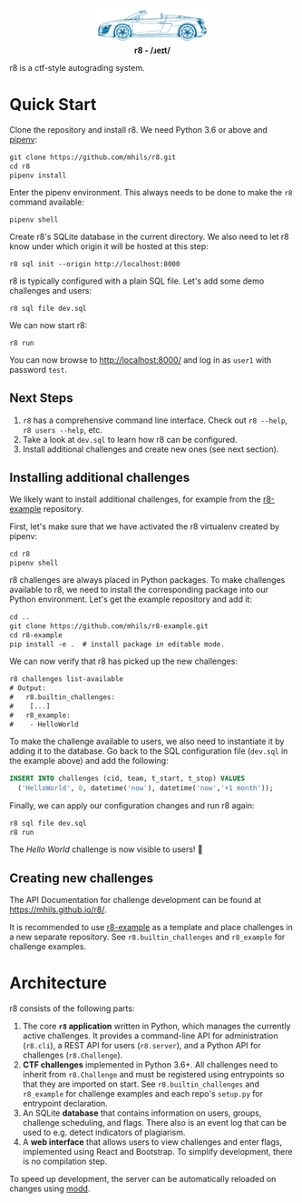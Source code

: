 <p align="center">
<img src="misc/logo.svg" width=200 />
<br>
<strong>r8 - /ɹeɪt/</strong>
</p>

r8 is a ctf-style autograding system. 

# Quick Start

Clone the repository and install r8. We need Python 3.6 or above and [pipenv](https://docs.pipenv.org/):

```shell
git clone https://github.com/mhils/r8.git
cd r8
pipenv install
```

Enter the pipenv environment. 
This always needs to be done to make the `r8` command available:

```shell
pipenv shell
```

Create r8's SQLite database in the current directory. 
We also need to let r8 know under which origin it will be hosted at this step:

```shell
r8 sql init --origin http://localhost:8000
```

r8 is typically configured with a plain SQL file. Let's add some demo challenges and users:

```shell
r8 sql file dev.sql
```

We can now start r8:

```shell
r8 run
```

You can now browse to <http://localhost:8000/> and log in as `user1` with password `test`.

## Next Steps

 1. `r8` has a comprehensive command line interface. Check out `r8 --help`, `r8 users --help`, etc.
 2. Take a look at `dev.sql` to learn how r8 can be configured.
 3. Install additional challenges and create new ones (see next section).

## Installing additional challenges

We likely want to install additional challenges, for example from the [r8-example](https://github.com/mhils/r8-example) repository.

First, let's make sure that we have activated the r8 virtualenv created by pipenv:

```shell
cd r8
pipenv shell
```


r8 challenges are always placed in Python packages. To make challenges available to r8, 
we need to install the corresponding package into our Python environment. Let's get the example
repository and add it:

```shell
cd ..
git clone https://github.com/mhils/r8-example.git
cd r8-example
pip install -e .  # install package in editable mode.
```

We can now verify that r8 has picked up the new challenges:

```shell
r8 challenges list-available
# Output:
#   r8.builtin_challenges:
#    [...]
#   r8_example:
#    - HelloWorld
```

To make the challenge available to users, we also need to instantiate it by adding it to the database. 
Go back to the SQL configuration file (`dev.sql` in the example above) and add the following:
```sql
INSERT INTO challenges (cid, team, t_start, t_stop) VALUES
  ('HelloWorld', 0, datetime('now'), datetime('now','+1 month'));
```

Finally, we can apply our configuration changes and run r8 again:
```shell
r8 sql file dev.sql
r8 run
```

The *Hello World* challenge is now visible to users! 🎉

## Creating new challenges

The API Documentation for challenge development can be found at https://mhils.github.io/r8/.

It is recommended to use [r8-example](https://github.com/mhils/r8-example) as a template
and place challenges in a new separate repository. See `r8.builtin_challenges` and `r8_example` 
for challenge examples.

# Architecture

r8 consists of the following parts:
  1. The core **`r8` application** written in Python, which manages the currently active challenges. 
     It provides a command-line API for administration (`r8.cli`), a REST API for users (`r8.server`), 
     and a Python API for challenges (`r8.Challenge`).
  2. **CTF challenges** implemented in Python 3.6+. All challenges need to inherit from `r8.Challenge` 
     and must be registered using entrypoints so that they are imported on start. 
     See `r8.builtin_challenges` and `r8_example` for challenge examples and each repo's `setup.py` for entrypoint declaration.
  3. An SQLite **database** that contains information on users, groups, challenge scheduling, and flags.
     There also is an event log that can be used to e.g. detect indicators of plagiarism.
  4. A **web interface** that allows users to view challenges and enter flags, implemented using React and Bootstrap.
     To simplify development, there is no compilation step.

To speed up development, the server can be automatically reloaded on changes using [modd](https://github.com/cortesi/modd).

